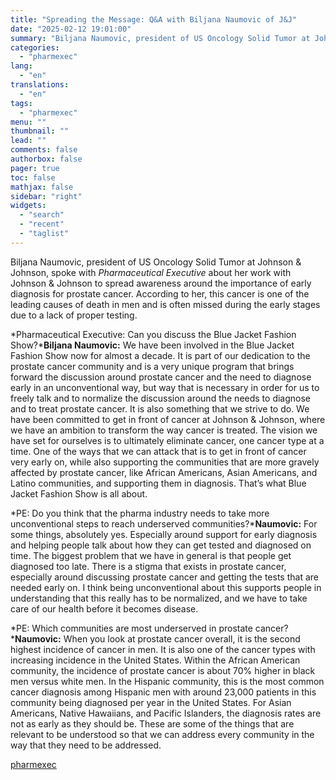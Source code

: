 ```yaml
---
title: "Spreading the Message: Q&A with Biljana Naumovic of J&J"
date: "2025-02-12 19:01:00"
summary: "Biljana Naumovic, president of US Oncology Solid Tumor at Johnson &amp; Johnson, spoke with Pharmaceutical Executive about her work with Johnson &amp; Johnson to spread awareness around the importance of early diagnosis for prostate cancer. According to her, this cancer is one of the leading causes of death in men..."
categories:
  - "pharmexec"
lang:
  - "en"
translations:
  - "en"
tags:
  - "pharmexec"
menu: ""
thumbnail: ""
lead: ""
comments: false
authorbox: false
pager: true
toc: false
mathjax: false
sidebar: "right"
widgets:
  - "search"
  - "recent"
  - "taglist"
---
```


Biljana Naumovic, president of US Oncology Solid Tumor at Johnson & Johnson, spoke with *Pharmaceutical Executive* about her work with Johnson & Johnson to spread awareness around the importance of early diagnosis for prostate cancer. According to her, this cancer is one of the leading causes of death in men and is often missed during the early stages due to a lack of proper testing.

*Pharmaceutical Executive: Can you discuss the Blue Jacket Fashion Show?***Biljana Naumovic:** We have been involved in the Blue Jacket Fashion Show now for almost a decade. It is part of our dedication to the prostate cancer community and is a very unique program that brings forward the discussion around prostate cancer and the need to diagnose early in an unconventional way, but way that is necessary in order for us to freely talk and to normalize the discussion around the needs to diagnose and to treat prostate cancer. It is also something that we strive to do. We have been committed to get in front of cancer at Johnson & Johnson, where we have an ambition to transform the way cancer is treated. The vision we have set for ourselves is to ultimately eliminate cancer, one cancer type at a time. One of the ways that we can attack that is to get in front of cancer very early on, while also supporting the communities that are more gravely affected by prostate cancer, like African Americans, Asian Americans, and Latino communities, and supporting them in diagnosis. That’s what Blue Jacket Fashion Show is all about.

*PE: Do you think that the pharma industry needs to take more unconventional steps to reach underserved communities?***Naumovic:** For some things, absolutely yes. Especially around support for early diagnosis and helping people talk about how they can get tested and diagnosed on time. The biggest problem that we have in general is that people get diagnosed too late. There is a stigma that exists in prostate cancer, especially around discussing prostate cancer and getting the tests that are needed early on. I think being unconventional about this supports people in understanding that this really has to be normalized, and we have to take care of our health before it becomes disease.

*PE: Which communities are most underserved in prostate cancer?***Naumovic:** When you look at prostate cancer overall, it is the second highest incidence of cancer in men. It is also one of the cancer types with increasing incidence in the United States. Within the African American community, the incidence of prostate cancer is about 70% higher in black men versus white men. In the Hispanic community, this is the most common cancer diagnosis among Hispanic men with around 23,000 patients in this community being diagnosed per year in the United States. For Asian Americans, Native Hawaiians, and Pacific Islanders, the diagnosis rates are not as early as they should be. These are some of the things that are relevant to be understood so that we can address every community in the way that they need to be addressed.

[pharmexec](https://www.pharmexec.com/view/spreading-message-biljana-naumovic)
